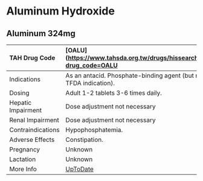 # Aluminum Hydroxide

## Aluminum 324mg

| TAH Drug Code      | [OALU](https://www.tahsda.org.tw/drugs/hissearch.php?drug_code=OALU               |
|:-------------------|:----------------------------------------------------------------------------------|
| Indications        | As an antacid. Phosphate-binding agent (but not TFDA indication).                 |
| Dosing             | Adult 1-2 tablets 3-6 times daily.                                                |
| Hepatic Impairment | Dose adjustment not necessary                                                     |
| Renal Impairment   | Dose adjustment not necessary                                                     |
| Contraindications  | Hypophosphatemia.                                                                 |
| Adverse Effects    | Constipation.                                                                     |
| Pregnancy          | Unknown                                                                           |
| Lactation          | Unknown                                                                           |
| More Info          | [UpToDate](https://www.uptodate.com/contents/aluminum-hydroxide-drug-information) |

